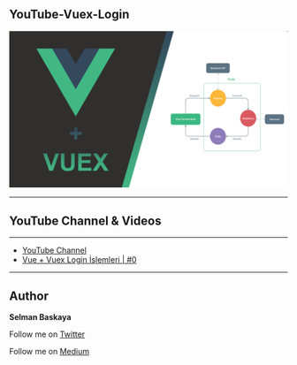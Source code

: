 ## YouTube-Vuex-Login
![](cover-photo.png)

****

## YouTube Channel & Videos

****

- [YouTube Channel](https://www.youtube.com/channel/UCqaZGIkvE8IrgyCdnTAF8Hw)
- [Vue + Vuex Login İşlemleri | #0](https://www.youtube.com/watch?v=OD9jFkHaHkA)

****

## Author
**Selman Baskaya**

Follow me on [Twitter](https://twitter.com/selmanbaskaya)

Follow me on [Medium](https://medium.com/@selmanbaskaya)

